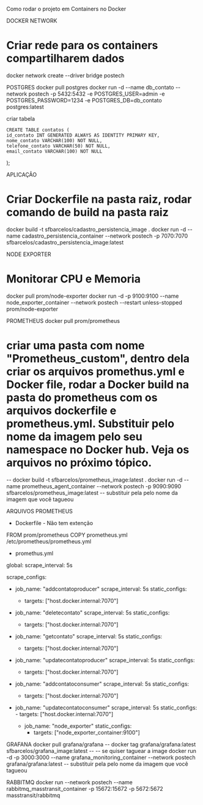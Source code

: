 Como rodar o projeto em Containers no Docker

DOCKER
NETWORK
# Criar rede para os containers compartilharem dados
docker network create --driver bridge postech


POSTGRES
docker pull postgres
docker run -d --name db_contato --network postech -p 5432:5432 -e POSTGRES_USER=admin -e POSTGRES_PASSWORD=1234 -e POSTGRES_DB=db_contato postgres:latest

criar tabela

	CREATE TABLE contatos (
    id_contato INT GENERATED ALWAYS AS IDENTITY PRIMARY KEY,
    nome_contato VARCHAR(100) NOT NULL,
    telefone_contato VARCHAR(50) NOT NULL,
    email_contato VARCHAR(100) NOT NULL
);

APLICAÇÂO
# Criar Dockerfile na pasta raiz, rodar comando de build na pasta raiz
docker build -t sfbarcelos/cadastro_persistencia_image .
docker run -d --name cadastro_persistencia_container --network postech -p 7070:7070 sfbarcelos/cadastro_persistencia_image:latest

NODE EXPORTER
# Monitorar CPU e Memoria 
docker pull prom/node-exporter
docker run -d -p 9100:9100 --name node_exporter_container --network postech --restart unless-stopped prom/node-exporter


PROMETHEUS
docker pull prom/prometheus
# criar uma pasta com nome "Prometheus_custom", dentro dela criar os arquivos promethus.yml e Docker file, rodar a Docker build na pasta do prometheus com os arquivos dockerfile e prometheus.yml. Substituir pelo nome da imagem pelo seu namespace no Docker hub. Veja os arquivos no próximo tópico.
-- docker build -t sfbarcelos/prometheus_image:latest .
docker run -d --name prometheus_agent_container --network postech -p 9090:9090 sfbarcelos/prometheus_image:latest -- substituir pela pelo nome da imagem que você tagueou

ARQUIVOS PROMETHEUS
- Dockerfile - Não tem extenção

FROM prom/prometheus
COPY prometheus.yml /etc/prometheus/prometheus.yml

- promethus.yml

global:
  scrape_interval: 5s

scrape_configs:
  - job_name: "addcontatoproducer"
    scrape_interval: 5s
    static_configs:
      - targets: ["host.docker.internal:7070"]

  - job_name: "deletecontato"
    scrape_interval: 5s
    static_configs:
      - targets: ["host.docker.internal:7070"]

  - job_name: "getcontato"
    scrape_interval: 5s
    static_configs:
      - targets: ["host.docker.internal:7070"]

  - job_name: "updatecontatoproducer"
    scrape_interval: 5s
    static_configs:
      - targets: ["host.docker.internal:7070"]

  - job_name: "addcontatoconsumer"
    scrape_interval: 5s
    static_configs:
      - targets: ["host.docker.internal:7070"]
- job_name: "updatecontatoconsumer"
    scrape_interval: 5s
    static_configs:
      - targets: ["host.docker.internal:7070"]

  - job_name: "node_exporter"
    static_configs:
      - targets: ["node_exporter_container:9100"]


GRAFANA
docker pull grafana/grafana
-- docker tag grafana/grafana:latest sfbarcelos/grafana_image:latest -- -- se quiser taguear a image
docker run -d -p 3000:3000 --name grafana_monitoring_container --network postech grafana/grafana:latest -- substituir pela pelo nome da imagem que você tagueou


RABBITMQ
docker run --network postech --name rabbitmq_masstransit_container -p 15672:15672 -p 5672:5672 masstransit/rabbitmq
